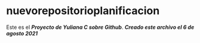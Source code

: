 # nuevorepositorioplanificacion
Este es el ***Proyecto de Yuliana C sobre Github***.
***Creado este archivo el 6 de agosto 2021***